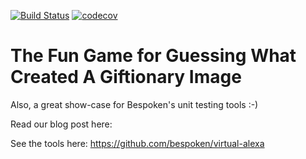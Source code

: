 [![Build Status](https://travis-ci.org/bespoken/giftionary.svg?branch=master)](https://travis-ci.org/bespoken/giftionary)
[![codecov](https://codecov.io/gh/bespoken/giftionary/branch/master/graph/badge.svg)](https://codecov.io/gh/bespoken/giftionary)

# The Fun Game for Guessing What Created A Giftionary Image
Also, a great show-case for Bespoken's unit testing tools :-)

Read our blog post here:

See the tools here:
https://github.com/bespoken/virtual-alexa